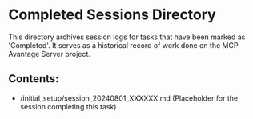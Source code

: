 # Completed Sessions Directory

This directory archives session logs for tasks that have been marked as 'Completed'. It serves as a historical record of work done on the MCP Avantage Server project.

## Contents:
- /initial_setup/session_20240801_XXXXXX.md (Placeholder for the session completing this task)
